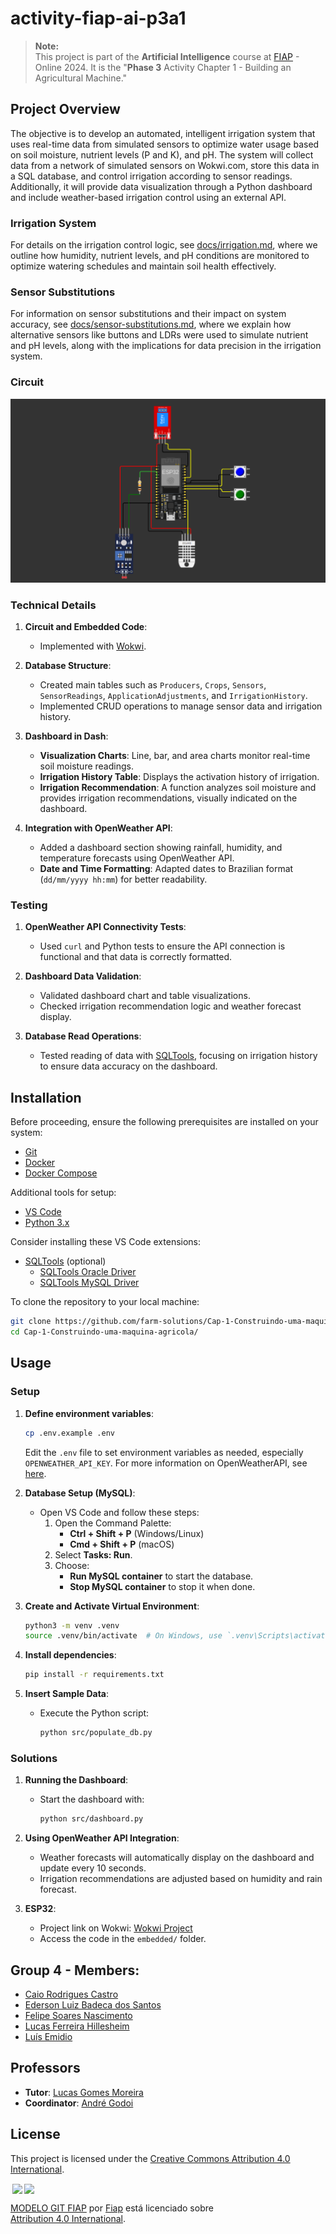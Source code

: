 # activity-fiap-ai-p3a1

> **Note:**  
> This project is part of the **Artificial Intelligence** course at [FIAP](https://github.com/fiap) - Online 2024. It is the "**Phase 3** Activity Chapter 1 - Building an Agricultural Machine."

## Project Overview

The objective is to develop an automated, intelligent irrigation system that uses real-time data from simulated sensors to optimize water usage based on soil moisture, nutrient levels (P and K), and pH. The system will collect data from a network of simulated sensors on Wokwi.com, store this data in a SQL database, and control irrigation according to sensor readings. Additionally, it will provide data visualization through a Python dashboard and include weather-based irrigation control using an external API.

### Irrigation System

For details on the irrigation control logic, see [docs/irrigation.md](docs/irrigation.md), where we outline how humidity, nutrient levels, and pH conditions are monitored to optimize watering schedules and maintain soil health effectively.

### Sensor Substitutions

For information on sensor substitutions and their impact on system accuracy, see [docs/sensor-substitutions.md](docs/sensor-substitutions.md), where we explain how alternative sensors like buttons and LDRs were used to simulate nutrient and pH levels, along with the implications for data precision in the irrigation system.

### Circuit

![Circuit](./assets/circuit.png)

### Technical Details

1. **Circuit and Embedded Code**:
   - Implemented with [Wokwi](https://wokwi.com/).

2. **Database Structure**:
   - Created main tables such as `Producers`, `Crops`, `Sensors`, `SensorReadings`, `ApplicationAdjustments`, and `IrrigationHistory`.
   - Implemented CRUD operations to manage sensor data and irrigation history.

3. **Dashboard in Dash**:
   - **Visualization Charts**: Line, bar, and area charts monitor real-time soil moisture readings.
   - **Irrigation History Table**: Displays the activation history of irrigation.
   - **Irrigation Recommendation**: A function analyzes soil moisture and provides irrigation recommendations, visually indicated on the dashboard.

4. **Integration with OpenWeather API**:
   - Added a dashboard section showing rainfall, humidity, and temperature forecasts using OpenWeather API.
   - **Date and Time Formatting**: Adapted dates to Brazilian format (`dd/mm/yyyy hh:mm`) for better readability.

### Testing

1. **OpenWeather API Connectivity Tests**:
   - Used `curl` and Python tests to ensure the API connection is functional and that data is correctly formatted.

2. **Dashboard Data Validation**:
   - Validated dashboard chart and table visualizations.
   - Checked irrigation recommendation logic and weather forecast display.

3. **Database Read Operations**:
   - Tested reading of data with [SQLTools](https://marketplace.visualstudio.com/items?itemName=mtxr.sqltools), focusing on irrigation history to ensure data accuracy on the dashboard.

## Installation

Before proceeding, ensure the following prerequisites are installed on your system:

- [Git](https://git-scm.com/downloads)
- [Docker](https://docs.docker.com/)
- [Docker Compose](https://docs.docker.com/compose)

Additional tools for setup:

- [VS Code](https://code.visualstudio.com/download)
- [Python 3.x](https://www.python.org/)

Consider installing these VS Code extensions:

- [SQLTools](https://marketplace.visualstudio.com/items?itemName=mtxr.sqltools) (optional)
  - [SQLTools Oracle Driver](https://marketplace.visualstudio.com/items?itemName=Oracle.oracledevtools)
  - [SQLTools MySQL Driver](https://marketplace.visualstudio.com/items?itemName=mtxr.sqltools-driver-mysql)

To clone the repository to your local machine:

```sh
git clone https://github.com/farm-solutions/Cap-1-Construindo-uma-maquina-agricola.git
cd Cap-1-Construindo-uma-maquina-agricola/
```

## Usage

### Setup

1. **Define environment variables**:
   ```sh
   cp .env.example .env
   ```
   Edit the `.env` file to set environment variables as needed, especially `OPENWEATHER_API_KEY`. For more information on OpenWeatherAPI, see [here](https://openweathermap.org/api).

2. **Database Setup (MySQL)**:
   - Open VS Code and follow these steps:
     1. Open the Command Palette:
        - **Ctrl + Shift + P** (Windows/Linux)
        - **Cmd + Shift + P** (macOS)
     2. Select **Tasks: Run**.
     3. Choose:
        - **Run MySQL container** to start the database.
        - **Stop MySQL container** to stop it when done.

3. **Create and Activate Virtual Environment**:
   ```sh
   python3 -m venv .venv
   source .venv/bin/activate  # On Windows, use `.venv\Scripts\activate`
   ```

4. **Install dependencies**:
   ```bash
   pip install -r requirements.txt
   ```

5. **Insert Sample Data**:
   - Execute the Python script:
      ```bash
      python src/populate_db.py
      ```

### Solutions

1. **Running the Dashboard**:
   - Start the dashboard with:
     ```bash
     python src/dashboard.py
     ```

2. **Using OpenWeather API Integration**:
   - Weather forecasts will automatically display on the dashboard and update every 10 seconds.
   - Irrigation recommendations are adjusted based on humidity and rain forecast.

3. **ESP32**:
   - Project link on Wokwi: [Wokwi Project](https://wokwi.com/projects/413455638981848065)
   - Access the code in the `embedded/` folder.

## Group 4 - Members:

- [Caio Rodrigues Castro](https://www.linkedin.com/in/caiorcastro/) 
- [Ederson Luiz Badeca dos Santos](https://www.linkedin.com/in/ederson-badeca/)
- [Felipe Soares Nascimento](https://www.linkedin.com/in/digitalmanagerfelipesoares/)
- [Lucas Ferreira Hillesheim](https://www.linkedin.com/in/lfhillesheim/)
- [Luís Emidio](https://www.linkedin.com/in/luisfuturist/)

## Professors

- **Tutor**: [Lucas Gomes Moreira](https://www.linkedin.com/in/lucas-gomes-moreira-15a8452a/)
- **Coordinator**: [André Godoi](https://www.linkedin.com/in/profandregodoi/)

## License

This project is licensed under the [Creative Commons Attribution 4.0 International](http://creativecommons.org/licenses/by/4.0/?ref=chooser-v1).

<img style="height:22px!important;margin-left:3px;vertical-align:text-bottom;" src="https://mirrors.creativecommons.org/presskit/icons/cc.svg?ref=chooser-v1"><img style="height:22px!important;margin-left:3px;vertical-align:text-bottom;" src="https://mirrors.creativecommons.org/presskit/icons/by.svg?ref=chooser-v1"><p xmlns:cc="http://creativecommons.org/ns#" xmlns:dct="http://purl.org/dc/terms/"><a property="dct:title" rel="cc:attributionURL" href="https://github.com/agodoi/template">MODELO GIT FIAP</a> por <a rel="cc:attributionURL dct:creator" property="cc:attributionName" href="https://fiap.com.br">Fiap</a> está licenciado sobre <a href="http://creativecommons.org/licenses/by/4.0/?ref=chooser-v1" target="_blank" rel="license noopener noreferrer" style="display:inline-block;">Attribution 4.0 International</a>.</p>
